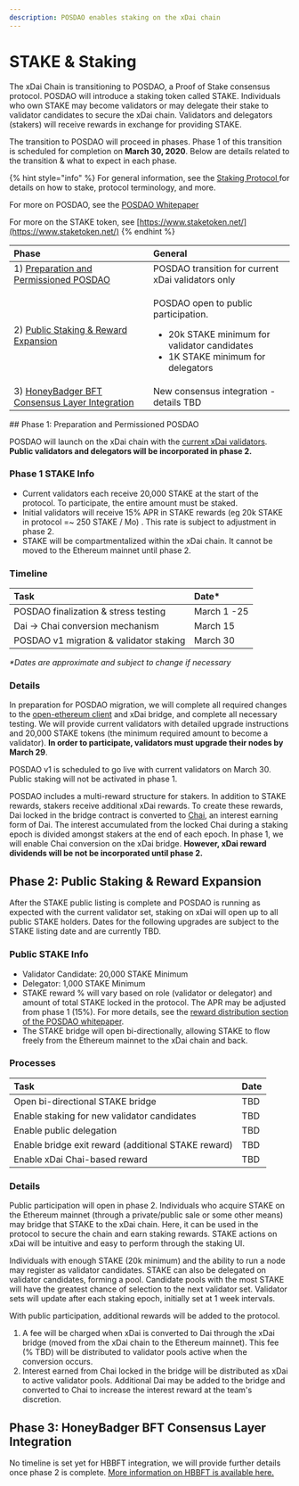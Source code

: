 ```yaml
---
description: POSDAO enables staking on the xDai chain
---
```


# STAKE & Staking

The xDai Chain is transitioning to POSDAO, a Proof of Stake consensus protocol. POSDAO will introduce a staking token called STAKE. Individuals who own STAKE may become validators or may delegate their stake to validator candidates to secure the xDai chain. Validators and delegators \(stakers\) will receive rewards in exchange for providing STAKE.

The transition to POSDAO will proceed in phases. Phase 1 of this transition is scheduled for completion on **March 30, 2020**. Below are details related to the transition & what to expect in each phase.

{% hint style="info" %}
For general information, see the [Staking Protocol ](../for-validators/staking-protocol/)for details on how to stake, protocol terminology, and more. 

For more on POSDAO, see the [POSDAO Whitepaper](../for-validators/posdao-whitepaper.md)

For more on the STAKE token, see [https://www.staketoken.net/](https://www.staketoken.net/)
{% endhint %}

<table>
  <thead>
    <tr>
      <th style="text-align:left">Phase</th>
      <th style="text-align:left">General</th>
    </tr>
  </thead>
  <tbody>
    <tr>
      <td style="text-align:left">1) <a href="stake-and-staking.md#phase-1-preparation-and-permissioned-posdao">Preparation and Permissioned POSDAO</a>
      </td>
      <td style="text-align:left">POSDAO transition for current xDai validators only</td>
    </tr>
    <tr>
      <td style="text-align:left">2) <a href="stake-and-staking.md#phase-2-public-staking-and-reward-expansion">Public Staking &amp; Reward Expansion</a>
      </td>
      <td style="text-align:left">
        <p>POSDAO open to public participation.</p>
        <ul>
          <li>20k STAKE minimum for validator candidates</li>
          <li>1K STAKE minimum for delegators</li>
        </ul>
      </td>
    </tr>
    <tr>
      <td style="text-align:left">3) <a href="stake-and-staking.md#phase-3-honeybadger-bft-consensus-layer-integration">HoneyBadger BFT Consensus Layer Integration</a>
      </td>
      <td style="text-align:left">New consensus integration - details TBD</td>
    </tr>
  </tbody>
</table>## Phase 1: Preparation and Permissioned POSDAO

POSDAO will launch on the xDai chain with the [current xDai validators](https://validators.poa.network/poa-dapps-validators). **Public validators and delegators will be incorporated in phase 2.**

### Phase 1 STAKE Info

* Current validators each receive 20,000 STAKE at the start of the protocol. To participate, the entire amount must be staked.
* Initial validators will receive 15% APR in STAKE rewards \(eg 20k STAKE in protocol =~ 250 STAKE / Mo\) . This rate is subject to adjustment in phase 2.
* STAKE will be compartmentalized within the xDai chain. It cannot be moved to the Ethereum mainnet until phase 2.

### Timeline

| Task | Date\* |
| :--- | :--- |
| POSDAO finalization & stress testing | March 1 -25 |
| Dai -&gt; Chai conversion mechanism | March 15 |
| POSDAO v1 migration & validator staking | March 30 |

_\*Dates are approximate and subject to change if necessary_

### Details

In preparation for POSDAO migration, we will complete all required changes to the [open-ethereum client](https://github.com/poanetwork/open-ethereum) and xDai bridge, and complete all necessary testing. We will provide current validators with detailed upgrade instructions and 20,000 STAKE tokens \(the minimum required amount to become a validator\). **In order to participate, validators must upgrade their nodes by March 29**. 

POSDAO v1 is scheduled to go live with current validators on March 30. Public staking will not be activated in phase 1.

POSDAO includes a multi-reward structure for stakers. In addition to STAKE rewards, stakers receive additional xDai rewards.  To create these rewards, Dai locked in the bridge contract is converted to [Chai](https://chai.money/about.html), an interest earning form of Dai. The interest accumulated from the locked Chai during a staking epoch is divided amongst stakers at the end of each epoch. In phase 1, we will enable Chai conversion on the xDai bridge. **However, xDai reward dividends will be not be incorporated until phase 2.**

## Phase 2: Public Staking & Reward Expansion

After the STAKE public listing is complete and POSDAO is running as expected with the current validator set, staking on xDai will open up to all public STAKE holders.  Dates for the following upgrades are subject to the STAKE listing date and are currently TBD.

### Public STAKE Info

* Validator Candidate: 20,000 STAKE Minimum
* Delegator: 1,000 STAKE Minimum
* STAKE reward % will vary based on role \(validator or delegator\) and amount of total STAKE locked in the protocol. The APR may be adjusted from phase 1 \(15%\). For more details, see the [reward distribution section of the POSDAO whitepaper](https://forum.poa.network/t/posdao-white-paper/2208).
* The STAKE bridge will open bi-directionally, allowing STAKE to flow freely from the Ethereum mainnet to the xDai chain and back. 

### Processes

| Task | Date |
| :--- | :--- |
| Open bi-directional STAKE bridge | TBD |
| Enable staking for new validator candidates | TBD  |
| Enable public delegation | TBD  |
| Enable bridge exit reward \(additional STAKE reward\) | TBD |
| Enable xDai Chai-based reward | TBD  |

### Details

Public participation will open in phase 2. Individuals who acquire STAKE on the Ethereum mainnet \(through a private/public sale or some other means\) may bridge that STAKE to the xDai chain. Here, it can be used in the protocol to secure the chain and earn staking rewards. STAKE actions on xDai will be intuitive and easy to perform through the staking UI.

Individuals with enough STAKE \(20k minimum\) and the ability to run a node may register as validator candidates. STAKE can also be delegated on validator candidates, forming a pool. Candidate pools with the most STAKE will have the greatest chance of selection to the next validator set. Validator sets will update after each staking epoch, initially set at 1 week intervals.

With public participation, additional rewards will be added to the protocol.

1. A fee will be charged when xDai is converted to Dai through the xDai bridge \(moved from the xDai chain to the Ethereum mainnet\). This fee \(% TBD\) will be distributed to validator pools active when the conversion occurs.
2. Interest earned from Chai locked in the bridge will be distributed as xDai to active validator pools. Additional Dai may be added to the bridge and converted to Chai to increase the interest reward at the team's discretion.

## Phase 3: HoneyBadger BFT Consensus Layer Integration

No timeline is set yet for HBBFT integration, we will provide further details once phase 2 is complete. [ More information on HBBFT is available here.](../for-validators/consensus/honeybadger-bft-consensus/)

